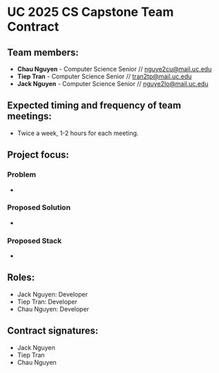 # UC 2025 CS Capstone Team Contract

## Team members:
- **Chau Nguyen** - Computer Science Senior // nguye2cu@mail.uc.edu 
- **Tiep Tran** - Computer Science Senior // tran2tp@mail.uc.edu 
- **Jack Nguyen** - Computer Science Senior // nguye2lo@mail.uc.edu 

## Expected timing and frequency of team meetings: 
- Twice a week, 1-2 hours for each meeting.

## Project focus:

### Problem 
  - 
### Proposed Solution 
  - 
### Proposed Stack
  - 

## Roles:
- Jack Nguyen: Developer
- Tiep Tran: Developer
- Chau Nguyen: Developer

## Contract signatures:
- Jack Nguyen
- Tiep Tran
- Chau Nguyen

